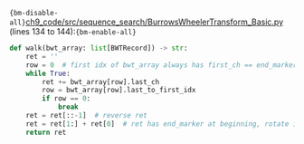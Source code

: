 `{bm-disable-all}`[ch9_code/src/sequence_search/BurrowsWheelerTransform_Basic.py](ch9_code/src/sequence_search/BurrowsWheelerTransform_Basic.py) (lines 134 to 144):`{bm-enable-all}`

```python
def walk(bwt_array: list[BWTRecord]) -> str:
    ret = ''
    row = 0  # first idx of bwt_array always has first_ch == end_marker because of the lexicographical sorting
    while True:
        ret += bwt_array[row].last_ch
        row = bwt_array[row].last_to_first_idx
        if row == 0:
            break
    ret = ret[::-1]  # reverse ret
    ret = ret[1:] + ret[0]  # ret has end_marker at beginning, rotate it to end
    return ret
```